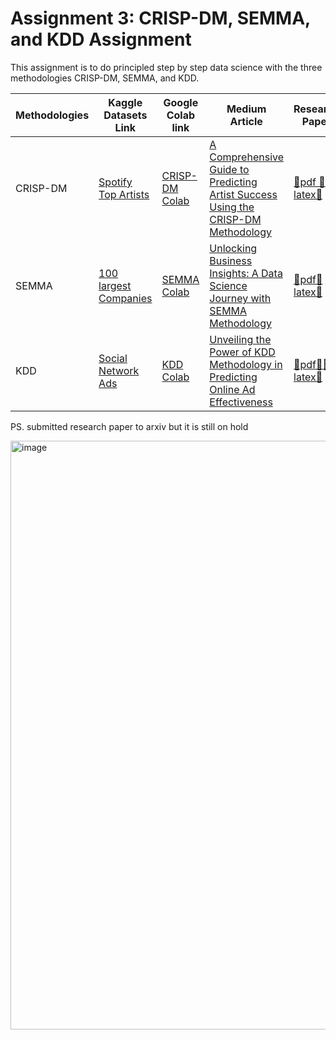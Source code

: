 # Assignment 3: CRISP-DM, SEMMA, and KDD Assignment

This assignment is to do principled step by step data science with the three methodologies CRISP-DM, SEMMA, and KDD.

| Methodologies | Kaggle Datasets Link | Google Colab link | Medium Article | Research Paper | Github subfolders | 
| ------------- | ------------------- | ----------------- | -------------- | -------------- | ----------- |
| CRISP-DM      | [Spotify Top Artists](https://www.kaggle.com/datasets/meeratif/spotify-top-artists-by-monthly-listeners)       |[CRISP-DM  Colab](https://colab.research.google.com/drive/1HCQDv_JDqtmO4hT2N5cm2X87Wb5KEd_F?usp=sharing)                   |[A Comprehensive Guide to Predicting Artist Success Using the CRISP-DM Methodology](https://medium.com/@venkatesh1226m/a-comprehensive-guide-to-predicting-artist-success-using-the-crisp-dm-methodology-68dab90f18f5) |[📑pdf 📑](https://github.com/venkatesh1226/CMPE255-DataMining/blob/main/Assignment%203/CRISP_DM/Crisp_DM_pdf.pdf)  [📎latex📎](https://github.com/venkatesh1226/CMPE255-DataMining/blob/main/Assignment%203/CRISP_DM/crisp_dm_latex.tex) |[CRISP-DM Github](https://github.com/venkatesh1226/CMPE255-DataMining/tree/main/Assignment%203/CRISP_DM) |
| SEMMA         | [100 largest Companies ](https://www.kaggle.com/datasets/omikumarmakadia2121/100-largest-companies)        | [SEMMA Colab](https://colab.research.google.com/drive/1Gi-SZMP9oDpdds7w35qx2rg060OwogPs?usp=sharing)| [Unlocking Business Insights: A Data Science Journey with SEMMA Methodology](https://medium.com/@venkatesh1226m/unlocking-business-insights-a-data-science-journey-with-semma-methodology-4d3d58a87a56) |[📑pdf📑](https://github.com/venkatesh1226/CMPE255-DataMining/blob/main/Assignment%203/SEMMA/SEMMA_pdf.pdf) [📎latex📎](https://github.com/venkatesh1226/CMPE255-DataMining/blob/main/Assignment%203/SEMMA/Semma_dm_latex.tex) | [SEMMA Github](https://github.com/venkatesh1226/CMPE255-DataMining/tree/main/Assignment%203/SEMMA)|
| KDD           | [Social Network Ads](https://www.kaggle.com/datasets/nani123456789/social-network-ads)| [KDD Colab](https://colab.research.google.com/drive/1Cu0VpMFwuU0Wgc1BWtWaHTPCIidyh-fK?usp=sharing) | [Unveiling the Power of KDD Methodology in Predicting Online Ad Effectiveness](https://medium.com/@venkatesh1226m/unveiling-the-power-of-kdd-methodology-in-predicting-online-ad-effectiveness-3b3d07f19225)|[📑pdf📑](https://github.com/venkatesh1226/CMPE255-DataMining/blob/main/Assignment%203/KDD/KDD_pdf.pdf)[📎latex📎](https://github.com/venkatesh1226/CMPE255-DataMining/blob/main/Assignment%203/KDD/kdd_dm_latex.tex) |[KDD Github](https://github.com/venkatesh1226/CMPE255-DataMining/tree/main/Assignment%203/KDD) |  




PS. submitted research paper to arxiv but it is still on hold  


<img width="942" alt="image" src="https://github.com/venkatesh1226/CMPE255-DataMining/assets/51997864/79ee0f07-3ed2-46d9-8be7-baa4583b5cbd">



